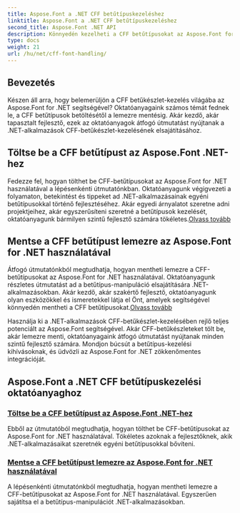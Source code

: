 ```yaml
---
title: Aspose.Font a .NET CFF betűtípuskezeléshez
linktitle: Aspose.Font a .NET CFF betűtípuskezeléshez
second_title: Aspose.Font .NET API
description: Könnyedén kezelheti a CFF betűtípusokat az Aspose.Font for .NET segítségével. Tanulja meg a CFF-betűkészletek zökkenőmentes betöltését és mentését .NET-alkalmazásaiban. #Aspose #Font
type: docs
weight: 21
url: /hu/net/cff-font-handling/
---
```

## Bevezetés

Készen áll arra, hogy belemerüljön a CFF betűkészlet-kezelés világába az Aspose.Font for .NET segítségével? Oktatóanyagaink számos témát fednek le, a CFF betűtípusok betöltésétől a lemezre mentésig. Akár kezdő, akár tapasztalt fejlesztő, ezek az oktatóanyagok átfogó útmutatást nyújtanak a .NET-alkalmazások CFF-betűkészlet-kezelésének elsajátításához.

## Töltse be a CFF betűtípust az Aspose.Font .NET-hez

Fedezze fel, hogyan tölthet be CFF-betűtípusokat az Aspose.Font for .NET használatával a lépésenkénti útmutatónkban. Oktatóanyagunk végigvezeti a folyamaton, betekintést és tippeket ad .NET-alkalmazásainak egyéni betűtípusokkal történő fejlesztéséhez. Akár egyedi árnyalatot szeretne adni projektjeihez, akár egyszerűsíteni szeretné a betűtípusok kezelését, oktatóanyagunk bármilyen szintű fejlesztő számára tökéletes.[Olvass tovább](./load-cff-font/)

## Mentse a CFF betűtípust lemezre az Aspose.Font for .NET használatával

 Átfogó útmutatónkból megtudhatja, hogyan mentheti lemezre a CFF-betűtípusokat az Aspose.Font for .NET használatával. Oktatóanyagunk részletes útmutatást ad a betűtípus-manipuláció elsajátítására .NET-alkalmazásokban. Akár kezdő, akár szakértő fejlesztő, oktatóanyagunk olyan eszközökkel és ismeretekkel látja el Önt, amelyek segítségével könnyedén mentheti a CFF betűtípusokat.[Olvass tovább](./save-cff-font-to-disc/)

Használja ki a .NET-alkalmazások CFF-betűkészlet-kezelésében rejlő teljes potenciált az Aspose.Font segítségével. Akár CFF-betűkészleteket tölt be, akár lemezre menti, oktatóanyagaink átfogó útmutatást nyújtanak minden szintű fejlesztő számára. Mondjon búcsút a betűtípus-kezelési kihívásoknak, és üdvözli az Aspose.Font for .NET zökkenőmentes integrációját. 
## Aspose.Font a .NET CFF betűtípuskezelési oktatóanyaghoz
### [Töltse be a CFF betűtípust az Aspose.Font .NET-hez](./load-cff-font/)
Ebből az útmutatóból megtudhatja, hogyan tölthet be CFF-betűtípusokat az Aspose.Font for .NET használatával. Tökéletes azoknak a fejlesztőknek, akik .NET-alkalmazásaikat szeretnék egyéni betűtípusokkal bővíteni.
### [Mentse a CFF betűtípust lemezre az Aspose.Font for .NET használatával](./save-cff-font-to-disc/)
A lépésenkénti útmutatónkból megtudhatja, hogyan mentheti lemezre a CFF-betűtípusokat az Aspose.Font for .NET használatával. Egyszerűen sajátítsa el a betűtípus-manipulációt .NET-alkalmazásokban.